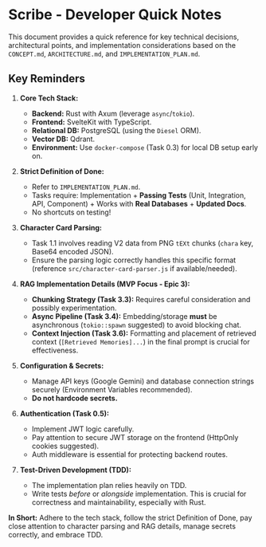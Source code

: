 # Scribe - Developer Quick Notes

This document provides a quick reference for key technical decisions, architectural points, and implementation considerations based on the `CONCEPT.md`, `ARCHITECTURE.md`, and `IMPLEMENTATION_PLAN.md`.

## Key Reminders

1.  **Core Tech Stack:**
    *   **Backend:** Rust with Axum (leverage `async`/`tokio`).
    *   **Frontend:** SvelteKit with TypeScript.
    *   **Relational DB:** PostgreSQL (using the `Diesel` ORM).
    *   **Vector DB:** Qdrant.
    *   **Environment:** Use `docker-compose` (Task 0.3) for local DB setup early on.

2.  **Strict Definition of Done:**
    *   Refer to `IMPLEMENTATION_PLAN.md`.
    *   Tasks require: Implementation + **Passing Tests** (Unit, Integration, API, Component) + Works with **Real Databases** + **Updated Docs**.
    *   No shortcuts on testing!

3.  **Character Card Parsing:**
    *   Task 1.1 involves reading V2 data from PNG `tEXt` chunks (`chara` key, Base64 encoded JSON).
    *   Ensure the parsing logic correctly handles this specific format (reference `src/character-card-parser.js` if available/needed).

4.  **RAG Implementation Details (MVP Focus - Epic 3):**
    *   **Chunking Strategy (Task 3.3):** Requires careful consideration and possibly experimentation.
    *   **Async Pipeline (Task 3.4):** Embedding/storage **must** be asynchronous (`tokio::spawn` suggested) to avoid blocking chat.
    *   **Context Injection (Task 3.6):** Formatting and placement of retrieved context (`[Retrieved Memories]...`) in the final prompt is crucial for effectiveness.

5.  **Configuration & Secrets:**
    *   Manage API keys (Google Gemini) and database connection strings securely (Environment Variables recommended).
    *   **Do not hardcode secrets.**

6.  **Authentication (Task 0.5):**
    *   Implement JWT logic carefully.
    *   Pay attention to secure JWT storage on the frontend (HttpOnly cookies suggested).
    *   Auth middleware is essential for protecting backend routes.

7.  **Test-Driven Development (TDD):**
    *   The implementation plan relies heavily on TDD.
    *   Write tests *before* or *alongside* implementation. This is crucial for correctness and maintainability, especially with Rust.

**In Short:** Adhere to the tech stack, follow the strict Definition of Done, pay close attention to character parsing and RAG details, manage secrets correctly, and embrace TDD. 